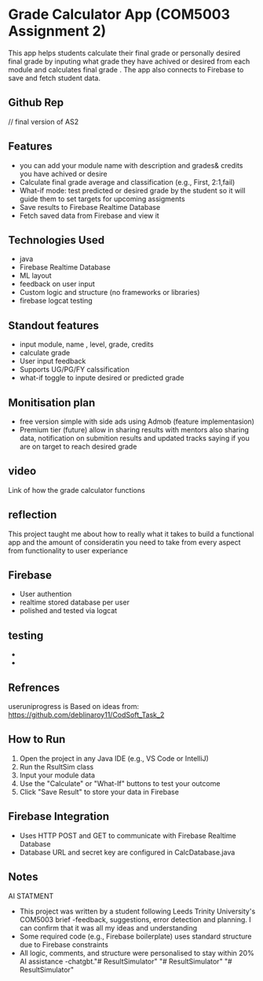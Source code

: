 # Grade Calculator App (COM5003 Assignment 2)
This app helps students calculate their final grade or personally desired final grade by inputing what grade they have achived or desired from each module and calculates final grade  . The app also connects to Firebase to save and fetch student data.

## Github Rep
// final version of AS2

## Features
- you can add your module name with description and grades& credits you have achived or desire
- Calculate final grade average and classification (e.g., First, 2:1,fail)
- What-if mode: test predicted or desired grade by the student so it will guide them to set targets for upcoming assigments
- Save results to Firebase Realtime Database
- Fetch saved data from Firebase and view it

## Technologies Used
- java 
- Firebase Realtime Database 
- ML layout
- feedback on user input
- Custom logic and structure (no frameworks or libraries)
- firebase logcat testing

## Standout features 
- input module, name , level, grade, credits
- calculate grade
- User input feedback 
- Supports UG/PG/FY calssification
- what-if toggle to inpute desired or predicted grade

## Monitisation plan 
- free version simple with side ads using Admob (feature implementasion)
- Premium tier (future) allow in sharing results with mentors also sharing data, notification on submition results and updated tracks saying if you are on target to reach desired grade

## video

Link of how the grade calculator functions 

## reflection

This project taught me about how to really  what it takes to build a functional app and the amount of consideratin you need to take from every aspect from functionality to user experiance 

## Firebase 
- User authention 
- realtime stored database per user 
- polished and tested via logcat

## testing
- 
-

## Refrences 
useruniprogress is Based on ideas from:
https://github.com/deblinaroy11/CodSoft_Task_2

## How to Run
1. Open the project in any Java IDE (e.g., VS Code or IntelliJ)
2. Run the RsultSim class
3. Input your module data
4. Use the "Calculate" or "What-If" buttons to test your outcome
5. Click "Save Result" to store your data in Firebase

## Firebase Integration
- Uses HTTP POST and GET to communicate with Firebase Realtime Database
- Database URL and secret key are configured in CalcDatabase.java

## Notes
AI STATMENT 
- This project was written by a student following Leeds Trinity University's COM5003 brief
-feedback, suggestions, error detection and planning. I can confirm that it was all my ideas and understanding
- Some required code (e.g., Firebase boilerplate) uses standard structure due to Firebase constraints
- All logic, comments, and structure were personalised to stay within 20% AI assistance
-chatgbt."# ResultSimulator" 
"# ResultSimulator" 
"# ResultSimulator" 
